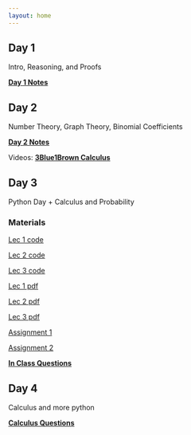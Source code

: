 ```yaml
---
layout: home
---
```


## Day 1
Intro, Reasoning, and Proofs

[**Day 1 Notes**](static_files/materials/Proofs1.pdf)

## Day 2
Number Theory, Graph Theory, Binomial Coefficients

[**Day 2 Notes**](static_files/materials/Day%202.pdf)

Videos:
[**3Blue1Brown Calculus**](https://www.youtube.com/watch?v=WUvTyaaNkzM&list=PL0-GT3co4r2wlh6UHTUeQsrf3mlS2lk6x)

## Day 3
Python Day + Calculus and Probability

### Materials
[Lec 1 code](static_files/materials/lec1.py)

[Lec 2 code](static_files/materials/lec2.py)

[Lec 3 code](static_files/materials/lec3.py)

[Lec 1 pdf](static_files/materials/lec3.pdf)

[Lec 2 pdf](static_files/materials/Lec2.pdf)

[Lec 3 pdf](static_files/materials/lec3.pdf)

[Assignment 1](static_files/materials/ps0.pdf)

[Assignment 2](static_files/materials/ps1.pdf)



[**In Class Questions**](/oxford-royale-math-24/python_questions/)

## Day 4
Calculus and more python

[**Calculus Questions**](/oxford-royale-math-24/calculus_questions/)